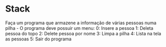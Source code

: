 # Stack
Faça um programa que armazene a informação de várias pessoas numa pilha  - O programa deve possuir um menu:     0: Insere a pessoa     1: Deleta pessoa do topo     2: Delete pessoa por nome     3: Limpa a pilha     4: Lista na tela as pessoas     5: Sair do programa
